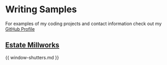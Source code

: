 
# Writing Samples 
  
  For examples of my coding projects and contact information check out my [GitHub Profile](https://github.com/jonas-bird)
  
## [Estate Millworks](./_posts/window-shutters.md)
 {{ window-shutters.md }}


